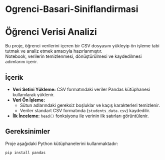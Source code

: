 # Ogrenci-Basari-Siniflandirmasi
 
# Öğrenci Verisi Analizi

Bu proje, öğrenci verilerini içeren bir CSV dosyasını yükleyip ön işleme tabi tutmak ve analiz etmek amacıyla hazırlanmıştır.  
Notebook, verilerin temizlenmesi, dönüştürülmesi ve kaydedilmesi adımlarını içerir.

## İçerik

- **Veri Setini Yükleme:** CSV formatındaki veriler Pandas kütüphanesi kullanılarak yüklenir.
- **Veri Ön İşleme:**
  - Sütun adlarındaki gereksiz boşluklar ve kaçış karakterleri temizlenir.
  - Veriler standart CSV formatında (`students_data.csv`) kaydedilir.
- **İlk İnceleme:** `head()` fonksiyonu ile verinin ilk satırları görüntülenir.

## Gereksinimler

Proje aşağıdaki Python kütüphanelerini kullanmaktadır:

```bash
pip install pandas
